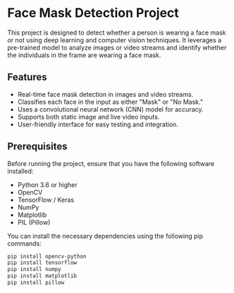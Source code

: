 # Face Mask Detection Project

This project is designed to detect whether a person is wearing a face mask or not using deep learning and computer vision techniques. It leverages a pre-trained model to analyze images or video streams and identify whether the individuals in the frame are wearing a face mask.

## Features
- Real-time face mask detection in images and video streams.
- Classifies each face in the input as either "Mask" or "No Mask."
- Uses a convolutional neural network (CNN) model for accuracy.
- Supports both static image and live video inputs.
- User-friendly interface for easy testing and integration.

## Prerequisites
Before running the project, ensure that you have the following software installed:

- Python 3.6 or higher
- OpenCV
- TensorFlow / Keras
- NumPy
- Matplotlib
- PIL (Pillow)

You can install the necessary dependencies using the following pip commands:

```bash
pip install opencv-python
pip install tensorflow
pip install numpy
pip install matplotlib
pip install pillow
